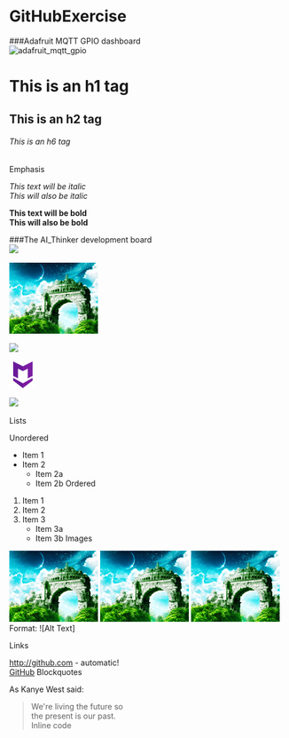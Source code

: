 # GitHubExercise
###Adafruit MQTT GPIO dashboard  
![adafruit_mqtt_gpio](https://cloud.githubusercontent.com/assets/5313064/14941624/08a98782-0fa2-11e6-9ed0-8cd03f022129.jpg)

# This is an h1 tag
## This is an h2 tag
###### This is an h6 tag
Emphasis

*This text will be italic*  
_This will also be italic_

**This text will be bold**  
__This will also be bold__



###The AI_Thinker development board  
![](https://cloud.githubusercontent.com/assets/5313064/14941634/71f8a290-0fa2-11e6-8011-23c8a2df0137.jpg)  

![](https://github.com/jgmbrand/GitHubExercise/blob/master/images/logo.png)  

![](https://github.com/jgmbrand/GitHubExercise/images/logo.png)  


![](https://github.com/adam-p/markdown-here/raw/master/src/common/images/icon48.png)  

![](https://pbs.twimg.com/profile_images/690644312439263232/0A6QAogF.jpg)  


Lists

Unordered

* Item 1
* Item 2
  * Item 2a
  * Item 2b
Ordered

1. Item 1
2. Item 2
3. Item 3
   * Item 3a
   * Item 3b
Images

![](images/logo.png)
![](images/logo.png)
![](images/logo.png)  
Format: ![Alt Text]

Links

http://github.com - automatic!  
[GitHub](http://github.com)
Blockquotes

As Kanye West said:

> We're living the future so  
> the present is our past.  
Inline code
